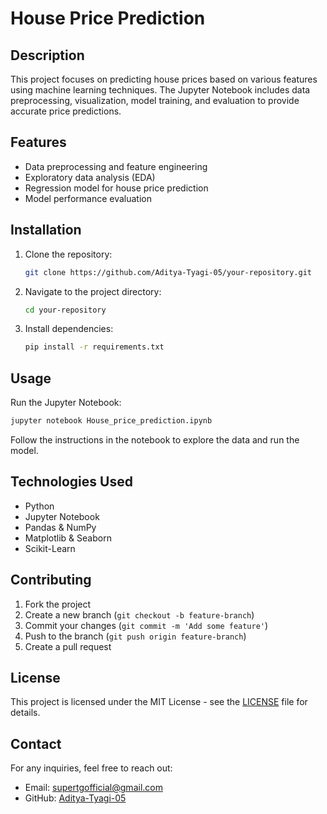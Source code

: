 # House Price Prediction

## Description
This project focuses on predicting house prices based on various features using machine learning techniques. The Jupyter Notebook includes data preprocessing, visualization, model training, and evaluation to provide accurate price predictions.

## Features
- Data preprocessing and feature engineering
- Exploratory data analysis (EDA)
- Regression model for house price prediction
- Model performance evaluation

## Installation
1. Clone the repository:
   ```bash
   git clone https://github.com/Aditya-Tyagi-05/your-repository.git
   ```
2. Navigate to the project directory:
   ```bash
   cd your-repository
   ```
3. Install dependencies:
   ```bash
   pip install -r requirements.txt
   ```

## Usage
Run the Jupyter Notebook:
```bash
jupyter notebook House_price_prediction.ipynb
```
Follow the instructions in the notebook to explore the data and run the model.

## Technologies Used
- Python
- Jupyter Notebook
- Pandas & NumPy
- Matplotlib & Seaborn
- Scikit-Learn

## Contributing
1. Fork the project
2. Create a new branch (`git checkout -b feature-branch`)
3. Commit your changes (`git commit -m 'Add some feature'`)
4. Push to the branch (`git push origin feature-branch`)
5. Create a pull request

## License
This project is licensed under the MIT License - see the [LICENSE](LICENSE) file for details.

## Contact
For any inquiries, feel free to reach out:
- Email: supertgofficial@gmail.com
- GitHub: [Aditya-Tyagi-05](https://github.com/Aditya-Tyagi-05)

